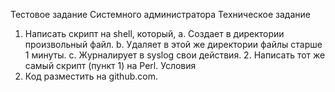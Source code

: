 Тестовое задание Системного администратора 
Техническое задание 
1. Написать скрипт на shell, который, 
a. Создает в директории произвольный файл. b. Удаляет в этой же директории файлы старше 1 минуты. c. Журналирует в syslog свои действия. 2. Написать тот же самый скрипт (пункт 1) на Perl. 
Условия 
1. Код разместить на github.com. 

